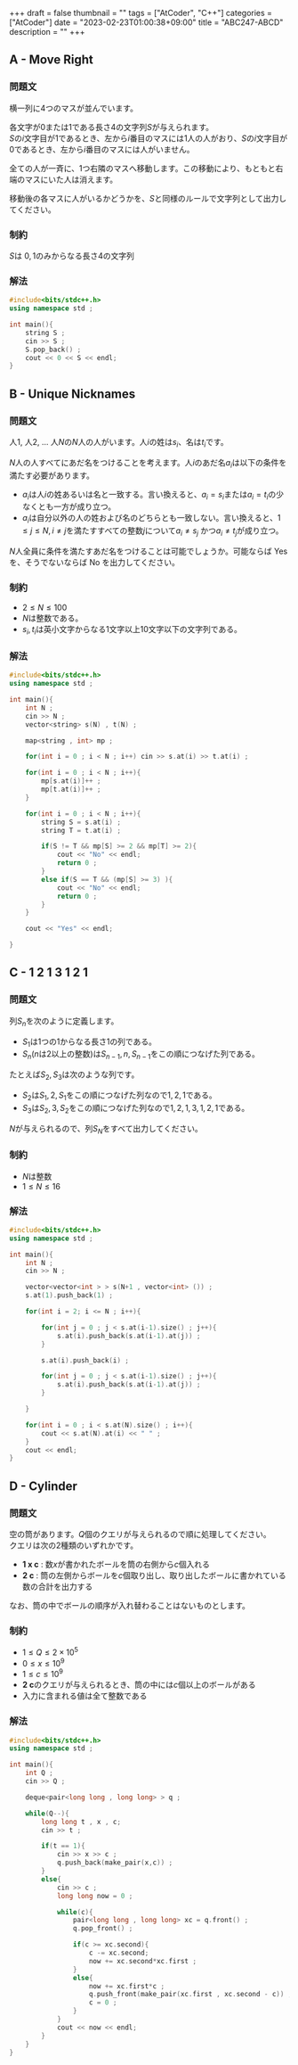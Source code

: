 +++
draft = false
thumbnail = ""
tags = ["AtCoder", "C++"]
categories = ["AtCoder"]
date = "2023-02-23T01:00:38+09:00"
title = "ABC247-ABCD"
description = ""
+++

## A - Move Right
### 問題文
横一列に$4$つのマスが並んでいます。  

各文字が$0$または$1$である長さ$4$の文字列$S$が与えられます。  
$S$の$i$文字目が$1$であるとき、左から$i$番目のマスには$1$人の人がおり、$S$の$i$文字目が$0$であるとき、左から$i$番目のマスには人がいません。  

全ての人が一斉に、$1$つ右隣のマスへ移動します。この移動により、もともと右端のマスにいた人は消えます。  

移動後の各マスに人がいるかどうかを、$S$と同様のルールで文字列として出力してください。

### 制約
$S$は $0, 1$のみからなる長さ$4$の文字列

### 解法

```cpp
#include<bits/stdc++.h>
using namespace std ;

int main(){
    string S ;
    cin >> S ; 
    S.pop_back() ; 
    cout << 0 << S << endl;
}
```

## B - Unique Nicknames
### 問題文
人$1$, 人$2$, … 人$N$の$N$人の人がいます。人$i$の姓は$s_i$、名は$t_i$です。

$N$人の人すべてにあだ名をつけることを考えます。人$i$のあだ名$a_i$は以下の条件を満たす必要があります。
- $a_i$は人$i$の姓あるいは名と一致する。言い換えると、$a_i = s_i$または$a_i = t_i$の少なくとも一方が成り立つ。
- $a_i$は自分以外の人の姓および名のどちらとも一致しない。言い換えると、$1≤j≤N,i \neq j$を満たすすべての整数$j$について$a_i \neq s_j$ かつ$a_i \neq t_j$が成り立つ。

$N$人全員に条件を満たすあだ名をつけることは可能でしょうか。可能ならば Yes を、そうでないならば No を出力してください。

### 制約
 - $2≤N≤100$
 - $N$は整数である。
 - $s_i,t_i$は英小文字からなる$1$文字以上$10$文字以下の文字列である。

### 解法

```cpp
#include<bits/stdc++.h>
using namespace std ;

int main(){
    int N ;
    cin >> N ; 
    vector<string> s(N) , t(N) ; 

    map<string , int> mp ; 

    for(int i = 0 ; i < N ; i++) cin >> s.at(i) >> t.at(i) ; 

    for(int i = 0 ; i < N ; i++){
        mp[s.at(i)]++ ; 
        mp[t.at(i)]++ ; 
    }

    for(int i = 0 ; i < N ; i++){
        string S = s.at(i) ;
        string T = t.at(i) ; 

        if(S != T && mp[S] >= 2 && mp[T] >= 2){
            cout << "No" << endl;
            return 0 ; 
        }
        else if(S == T && (mp[S] >= 3) ){
            cout << "No" << endl;
            return 0 ; 
        }
    }

    cout << "Yes" << endl;

}
```

## C - 1 2 1 3 1 2 1
### 問題文
列$S_n$を次のように定義します。

- $S_1$は$1$つの$1$からなる長さ$1$の列である。
- $S_n$($n$は$2$以上の整数)は$S_{n−1},n,S_{n−1}$をこの順につなげた列である。

たとえば$S_2,S_3$は次のような列です。

- $S_2$は$S_1,2,S_1$をこの順につなげた列なので$1,2,1$である。
- $S_3$は$S_2,3,S_2$をこの順につなげた列なので$1,2,1,3,1,2,1$である。

$N$が与えられるので、列$S_N$をすべて出力してください。

### 制約
- $N$は整数
- $1≤N≤16$


### 解法

```cpp
#include<bits/stdc++.h>
using namespace std ;

int main(){
    int N ;
    cin >> N ; 

    vector<vector<int > > s(N+1 , vector<int> ()) ; 
    s.at(1).push_back(1) ;  

    for(int i = 2; i <= N ; i++){

        for(int j = 0 ; j < s.at(i-1).size() ; j++){
            s.at(i).push_back(s.at(i-1).at(j)) ; 
        }

        s.at(i).push_back(i) ; 

        for(int j = 0 ; j < s.at(i-1).size() ; j++){
            s.at(i).push_back(s.at(i-1).at(j)) ; 
        }

    }

    for(int i = 0 ; i < s.at(N).size() ; i++){
        cout << s.at(N).at(i) << " " ; 
    }
    cout << endl;
}
```

## D - Cylinder
### 問題文
空の筒があります。$Q$個のクエリが与えられるので順に処理してください。  
クエリは次の$2$種類のいずれかです。

- **1 x c** : 数$x$が書かれたボールを筒の右側から$c$個入れる
- **2 c** : 筒の左側からボールを$c$個取り出し、取り出したボールに書かれている数の合計を出力する

なお、筒の中でボールの順序が入れ替わることはないものとします。

### 制約
- $1≤Q≤2×10^5$
- $0≤x≤10^9$
- $1≤c≤10^9$
- **2 c**のクエリが与えられるとき、筒の中には$c$個以上のボールがある
- 入力に含まれる値は全て整数である

### 解法

```cpp
#include<bits/stdc++.h>
using namespace std ;

int main(){
    int Q ;
    cin >> Q ; 

    deque<pair<long long , long long> > q ; 

    while(Q--){
        long long t , x , c; 
        cin >> t ;

        if(t == 1){
            cin >> x >> c ;
            q.push_back(make_pair(x,c)) ; 
        }
        else{
            cin >> c ; 
            long long now = 0 ; 

            while(c){
                pair<long long , long long> xc = q.front() ; 
                q.pop_front() ; 

                if(c >= xc.second){
                    c -= xc.second; 
                    now += xc.second*xc.first ; 
                }
                else{
                    now += xc.first*c ;
                    q.push_front(make_pair(xc.first , xc.second - c)) ; 
                    c = 0 ; 
                }
            }
            cout << now << endl;
        }
    }
}
```